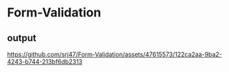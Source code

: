 # Form-Validation

## output 
  

https://github.com/srj47/Form-Validation/assets/47615573/122ca2aa-9ba2-4243-b744-213bf6db2313

